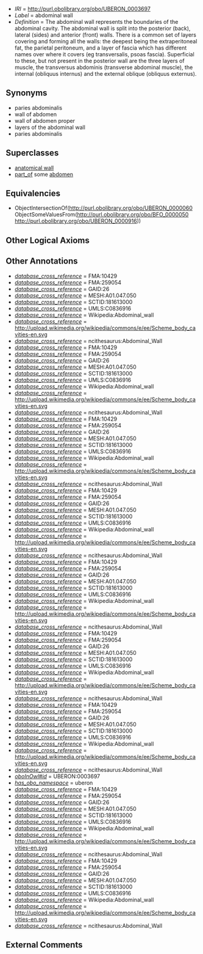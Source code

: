  * *IRI* = http://purl.obolibrary.org/obo/UBERON_0003697
 * *Label* = abdominal wall
 * *Definition* = The abdominal wall represents the boundaries of the abdominal cavity. The abdominal wall is split into the posterior (back), lateral (sides) and anterior (front) walls. There is a common set of layers covering and forming all the walls: the deepest being the extraperitoneal fat, the parietal peritoneum, and a layer of fascia which has different names over where it covers (eg transversalis, psoas fascia). Superficial to these, but not present in the posterior wall are the three layers of muscle, the transversus abdominis (transverse abdominal muscle), the internal (obliquus internus) and the external oblique (obliquus externus).

## Synonyms

 * paries abdominalis
 * wall of abdomen
 * wall of abdomen proper
 * layers of the abdominal wall
 * paries abdominalis

## Superclasses

 * [anatomical wall](../../UBERON/60/UBERON_0000060.md)
 * [part_of](../../BFO/50/BFO_0000050.md) some [abdomen](../../UBERON/16/UBERON_0000916.md)

## Equivalencies

 * ObjectIntersectionOf(<http://purl.obolibrary.org/obo/UBERON_0000060> ObjectSomeValuesFrom(<http://purl.obolibrary.org/obo/BFO_0000050> <http://purl.obolibrary.org/obo/UBERON_0000916>))

## Other Logical Axioms


## Other Annotations

 * *[database_cross_reference](../../ef/oboInOwl#hasDbXref.md)* = FMA:10429
 * *[database_cross_reference](../../ef/oboInOwl#hasDbXref.md)* = FMA:259054
 * *[database_cross_reference](../../ef/oboInOwl#hasDbXref.md)* = GAID:26
 * *[database_cross_reference](../../ef/oboInOwl#hasDbXref.md)* = MESH:A01.047.050
 * *[database_cross_reference](../../ef/oboInOwl#hasDbXref.md)* = SCTID:181613000
 * *[database_cross_reference](../../ef/oboInOwl#hasDbXref.md)* = UMLS:C0836916
 * *[database_cross_reference](../../ef/oboInOwl#hasDbXref.md)* = Wikipedia:Abdominal_wall
 * *[database_cross_reference](../../ef/oboInOwl#hasDbXref.md)* = http://upload.wikimedia.org/wikipedia/commons/e/ee/Scheme_body_cavities-en.svg
 * *[database_cross_reference](../../ef/oboInOwl#hasDbXref.md)* = ncithesaurus:Abdominal_Wall
 * *[database_cross_reference](../../ef/oboInOwl#hasDbXref.md)* = FMA:10429
 * *[database_cross_reference](../../ef/oboInOwl#hasDbXref.md)* = FMA:259054
 * *[database_cross_reference](../../ef/oboInOwl#hasDbXref.md)* = GAID:26
 * *[database_cross_reference](../../ef/oboInOwl#hasDbXref.md)* = MESH:A01.047.050
 * *[database_cross_reference](../../ef/oboInOwl#hasDbXref.md)* = SCTID:181613000
 * *[database_cross_reference](../../ef/oboInOwl#hasDbXref.md)* = UMLS:C0836916
 * *[database_cross_reference](../../ef/oboInOwl#hasDbXref.md)* = Wikipedia:Abdominal_wall
 * *[database_cross_reference](../../ef/oboInOwl#hasDbXref.md)* = http://upload.wikimedia.org/wikipedia/commons/e/ee/Scheme_body_cavities-en.svg
 * *[database_cross_reference](../../ef/oboInOwl#hasDbXref.md)* = ncithesaurus:Abdominal_Wall
 * *[database_cross_reference](../../ef/oboInOwl#hasDbXref.md)* = FMA:10429
 * *[database_cross_reference](../../ef/oboInOwl#hasDbXref.md)* = FMA:259054
 * *[database_cross_reference](../../ef/oboInOwl#hasDbXref.md)* = GAID:26
 * *[database_cross_reference](../../ef/oboInOwl#hasDbXref.md)* = MESH:A01.047.050
 * *[database_cross_reference](../../ef/oboInOwl#hasDbXref.md)* = SCTID:181613000
 * *[database_cross_reference](../../ef/oboInOwl#hasDbXref.md)* = UMLS:C0836916
 * *[database_cross_reference](../../ef/oboInOwl#hasDbXref.md)* = Wikipedia:Abdominal_wall
 * *[database_cross_reference](../../ef/oboInOwl#hasDbXref.md)* = http://upload.wikimedia.org/wikipedia/commons/e/ee/Scheme_body_cavities-en.svg
 * *[database_cross_reference](../../ef/oboInOwl#hasDbXref.md)* = ncithesaurus:Abdominal_Wall
 * *[database_cross_reference](../../ef/oboInOwl#hasDbXref.md)* = FMA:10429
 * *[database_cross_reference](../../ef/oboInOwl#hasDbXref.md)* = FMA:259054
 * *[database_cross_reference](../../ef/oboInOwl#hasDbXref.md)* = GAID:26
 * *[database_cross_reference](../../ef/oboInOwl#hasDbXref.md)* = MESH:A01.047.050
 * *[database_cross_reference](../../ef/oboInOwl#hasDbXref.md)* = SCTID:181613000
 * *[database_cross_reference](../../ef/oboInOwl#hasDbXref.md)* = UMLS:C0836916
 * *[database_cross_reference](../../ef/oboInOwl#hasDbXref.md)* = Wikipedia:Abdominal_wall
 * *[database_cross_reference](../../ef/oboInOwl#hasDbXref.md)* = http://upload.wikimedia.org/wikipedia/commons/e/ee/Scheme_body_cavities-en.svg
 * *[database_cross_reference](../../ef/oboInOwl#hasDbXref.md)* = ncithesaurus:Abdominal_Wall
 * *[database_cross_reference](../../ef/oboInOwl#hasDbXref.md)* = FMA:10429
 * *[database_cross_reference](../../ef/oboInOwl#hasDbXref.md)* = FMA:259054
 * *[database_cross_reference](../../ef/oboInOwl#hasDbXref.md)* = GAID:26
 * *[database_cross_reference](../../ef/oboInOwl#hasDbXref.md)* = MESH:A01.047.050
 * *[database_cross_reference](../../ef/oboInOwl#hasDbXref.md)* = SCTID:181613000
 * *[database_cross_reference](../../ef/oboInOwl#hasDbXref.md)* = UMLS:C0836916
 * *[database_cross_reference](../../ef/oboInOwl#hasDbXref.md)* = Wikipedia:Abdominal_wall
 * *[database_cross_reference](../../ef/oboInOwl#hasDbXref.md)* = http://upload.wikimedia.org/wikipedia/commons/e/ee/Scheme_body_cavities-en.svg
 * *[database_cross_reference](../../ef/oboInOwl#hasDbXref.md)* = ncithesaurus:Abdominal_Wall
 * *[database_cross_reference](../../ef/oboInOwl#hasDbXref.md)* = FMA:10429
 * *[database_cross_reference](../../ef/oboInOwl#hasDbXref.md)* = FMA:259054
 * *[database_cross_reference](../../ef/oboInOwl#hasDbXref.md)* = GAID:26
 * *[database_cross_reference](../../ef/oboInOwl#hasDbXref.md)* = MESH:A01.047.050
 * *[database_cross_reference](../../ef/oboInOwl#hasDbXref.md)* = SCTID:181613000
 * *[database_cross_reference](../../ef/oboInOwl#hasDbXref.md)* = UMLS:C0836916
 * *[database_cross_reference](../../ef/oboInOwl#hasDbXref.md)* = Wikipedia:Abdominal_wall
 * *[database_cross_reference](../../ef/oboInOwl#hasDbXref.md)* = http://upload.wikimedia.org/wikipedia/commons/e/ee/Scheme_body_cavities-en.svg
 * *[database_cross_reference](../../ef/oboInOwl#hasDbXref.md)* = ncithesaurus:Abdominal_Wall
 * *[database_cross_reference](../../ef/oboInOwl#hasDbXref.md)* = FMA:10429
 * *[database_cross_reference](../../ef/oboInOwl#hasDbXref.md)* = FMA:259054
 * *[database_cross_reference](../../ef/oboInOwl#hasDbXref.md)* = GAID:26
 * *[database_cross_reference](../../ef/oboInOwl#hasDbXref.md)* = MESH:A01.047.050
 * *[database_cross_reference](../../ef/oboInOwl#hasDbXref.md)* = SCTID:181613000
 * *[database_cross_reference](../../ef/oboInOwl#hasDbXref.md)* = UMLS:C0836916
 * *[database_cross_reference](../../ef/oboInOwl#hasDbXref.md)* = Wikipedia:Abdominal_wall
 * *[database_cross_reference](../../ef/oboInOwl#hasDbXref.md)* = http://upload.wikimedia.org/wikipedia/commons/e/ee/Scheme_body_cavities-en.svg
 * *[database_cross_reference](../../ef/oboInOwl#hasDbXref.md)* = ncithesaurus:Abdominal_Wall
 * *[oboInOwl#id](../../id/oboInOwl#id.md)* = UBERON:0003697
 * *[has_obo_namespace](../../ce/oboInOwl#hasOBONamespace.md)* = uberon
 * *[database_cross_reference](../../ef/oboInOwl#hasDbXref.md)* = FMA:10429
 * *[database_cross_reference](../../ef/oboInOwl#hasDbXref.md)* = FMA:259054
 * *[database_cross_reference](../../ef/oboInOwl#hasDbXref.md)* = GAID:26
 * *[database_cross_reference](../../ef/oboInOwl#hasDbXref.md)* = MESH:A01.047.050
 * *[database_cross_reference](../../ef/oboInOwl#hasDbXref.md)* = SCTID:181613000
 * *[database_cross_reference](../../ef/oboInOwl#hasDbXref.md)* = UMLS:C0836916
 * *[database_cross_reference](../../ef/oboInOwl#hasDbXref.md)* = Wikipedia:Abdominal_wall
 * *[database_cross_reference](../../ef/oboInOwl#hasDbXref.md)* = http://upload.wikimedia.org/wikipedia/commons/e/ee/Scheme_body_cavities-en.svg
 * *[database_cross_reference](../../ef/oboInOwl#hasDbXref.md)* = ncithesaurus:Abdominal_Wall
 * *[database_cross_reference](../../ef/oboInOwl#hasDbXref.md)* = FMA:10429
 * *[database_cross_reference](../../ef/oboInOwl#hasDbXref.md)* = FMA:259054
 * *[database_cross_reference](../../ef/oboInOwl#hasDbXref.md)* = GAID:26
 * *[database_cross_reference](../../ef/oboInOwl#hasDbXref.md)* = MESH:A01.047.050
 * *[database_cross_reference](../../ef/oboInOwl#hasDbXref.md)* = SCTID:181613000
 * *[database_cross_reference](../../ef/oboInOwl#hasDbXref.md)* = UMLS:C0836916
 * *[database_cross_reference](../../ef/oboInOwl#hasDbXref.md)* = Wikipedia:Abdominal_wall
 * *[database_cross_reference](../../ef/oboInOwl#hasDbXref.md)* = http://upload.wikimedia.org/wikipedia/commons/e/ee/Scheme_body_cavities-en.svg
 * *[database_cross_reference](../../ef/oboInOwl#hasDbXref.md)* = ncithesaurus:Abdominal_Wall

## External Comments

